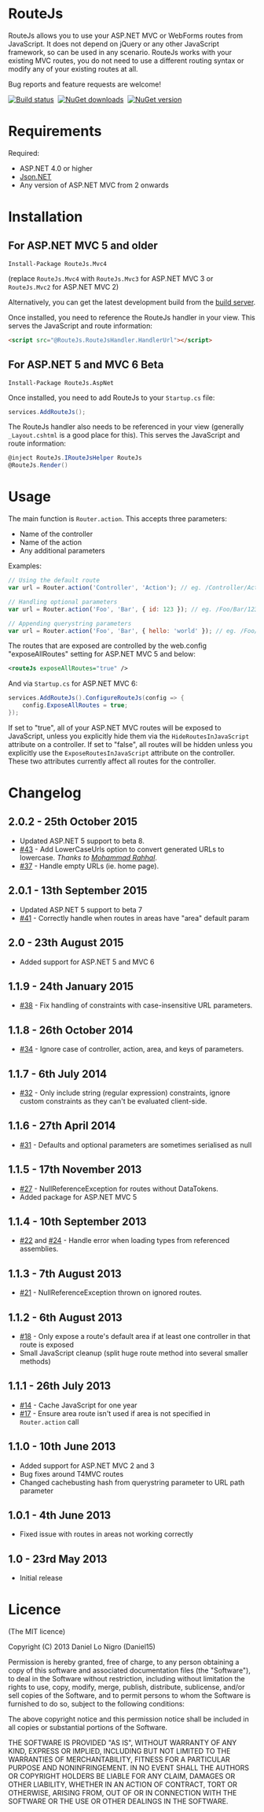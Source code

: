 RouteJs
=======
RouteJs allows you to use your ASP.NET MVC or WebForms routes from JavaScript. It does not depend on
jQuery or any other JavaScript framework, so can be used in any scenario. RouteJs works with your
existing MVC routes, you do not need to use a different routing syntax or modify any of your 
existing routes at all.

Bug reports and feature requests are welcome!

[![Build status](https://img.shields.io/appveyor/ci/Daniel15/RouteJs/master.svg)](https://ci.appveyor.com/project/Daniel15/routejs/branch/master)&nbsp;
[![NuGet downloads](http://img.shields.io/nuget/dt/RouteJs.Mvc4.svg)](https://www.nuget.org/packages/RouteJs.Mvc4/)&nbsp;
[![NuGet version](http://img.shields.io/nuget/v/RouteJs.Mvc4.svg)](https://www.nuget.org/packages/RouteJs.Mvc4/)&nbsp;

Requirements
============
Required:

 * ASP.NET 4.0 or higher
 * [Json.NET](http://james.newtonking.com/projects/json-net.aspx)
 * Any version of ASP.NET MVC from 2 onwards

Installation
============

For ASP.NET MVC 5 and older
---------------------------
```
Install-Package RouteJs.Mvc4
```
(replace `RouteJs.Mvc4` with `RouteJs.Mvc3` for ASP.NET MVC 3 or `RouteJs.Mvc2` for ASP.NET MVC 2)

Alternatively, you can get the latest development build from the
[build server](http://teamcity.codebetter.com/viewType.html?buildTypeId=routejs&guest=1).

Once installed, you need to reference the RouteJs handler in your view. This serves the JavaScript
and route information:
```html
<script src="@RouteJs.RouteJsHandler.HandlerUrl"></script>
```

For ASP.NET 5 and MVC 6 Beta
----------------------------

```
Install-Package RouteJs.AspNet
```
Once installed, you need to add RouteJs to your `Startup.cs` file:

```csharp
services.AddRouteJs();

```

The RouteJs handler also needs to be referenced in your view (generally `_Layout.cshtml` is a 
good place for this). This serves the JavaScript and route information:

```csharp
@inject RouteJs.IRouteJsHelper RouteJs
@RouteJs.Render()
```

Usage
=====

The main function is `Router.action`. This accepts three parameters:
- Name of the controller
- Name of the action
- Any additional parameters

Examples:

```javascript
// Using the default route
var url = Router.action('Controller', 'Action'); // eg. /Controller/Action

// Handling optional parameters
var url = Router.action('Foo', 'Bar', { id: 123 }); // eg. /Foo/Bar/123

// Appending querystring parameters
var url = Router.action('Foo', 'Bar', { hello: 'world' }); // eg. /Foo/Bar?hello=world
```

The routes that are exposed are controlled by the web.config "exposeAllRoutes" setting for ASP.NET MVC 5 and below:
```xml
<routeJs exposeAllRoutes="true" />
```

And via `Startup.cs` for ASP.NET MVC 6:
```csharp
services.AddRouteJs().ConfigureRouteJs(config => {
	config.ExposeAllRoutes = true;
});
```

If set to "true", all of your ASP.NET MVC routes will be exposed to JavaScript, unless you 
explicitly hide them via the `HideRoutesInJavaScript` attribute on a controller. If set to "false", 
all routes will be hidden unless you explicitly use the `ExposeRoutesInJavaScript` attribute on the
controller. These two attributes currently affect all routes for the controller.

Changelog
=========
2.0.2 - 25th October 2015
-------------------------
 - Updated ASP.NET 5 support to beta 8.
 - [#43](https://github.com/Daniel15/RouteJs/issues/43) - Add LowerCaseUrls
   option to convert generated URLs to lowercase. *Thanks to 
   [Mohammad Rahhal](https://github.com/mrahhal)*.
 - [#37](https://github.com/Daniel15/RouteJs/issues/37) - Handle empty URLs
   (ie. home page).
 
2.0.1 - 13th September 2015
---------------------------
 - Updated ASP.NET 5 support to beta 7
 - [#41](https://github.com/Daniel15/RouteJs/issues/41) - Correctly handle when 
   routes in areas have "area" default param

2.0 - 23th August 2015
----------------------
 - Added support for ASP.NET 5 and MVC 6

1.1.9 - 24th January 2015
-------------------------
 - [#38](https://github.com/Daniel15/RouteJs/issues/38) - Fix handling of constraints with 
   case-insensitive URL parameters.

1.1.8 - 26th October 2014
-------------------------
 - [#34](https://github.com/Daniel15/RouteJs/issues/34) - Ignore case of controller, action, area, 
   and keys of parameters.

1.1.7 - 6th July 2014
---------------------
 - [#32](https://github.com/Daniel15/RouteJs/issues/32) - Only include string (regular expression)
   constraints, ignore custom constraints as they can't be evaluated client-side.

1.1.6 - 27th April 2014
-----------------------
 - [#31](https://github.com/Daniel15/RouteJs/issues/31) - Defaults and optional parameters are 
   sometimes serialised as null

1.1.5 - 17th November 2013
--------------------------
 - [#27](https://github.com/Daniel15/RouteJs/issues/27) - NullReferenceException for routes without
   DataTokens.
 - Added package for ASP.NET MVC 5

1.1.4 - 10th September 2013
---------------------------
 - [#22](https://github.com/Daniel15/RouteJs/pull/22) and [#24](https://github.com/Daniel15/RouteJs/issues/24) -
   Handle error when loading types from referenced assemblies.

1.1.3 - 7th August 2013
-----------------------
 - [#21](https://github.com/Daniel15/RouteJs/issues/21) - NullReferenceException thrown on ignored
   routes.

1.1.2 - 6th August 2013
-----------------------
 - [#18](https://github.com/Daniel15/RouteJs/issues/18) - Only expose a route's default area if at 
   least one controller in that route is exposed
 - Small JavaScript cleanup (split huge route method into several smaller methods)

1.1.1 - 26th July 2013
----------------------
 - [#14](https://github.com/Daniel15/RouteJs/issues/14) - Cache JavaScript for one year
 - [#17](https://github.com/Daniel15/RouteJs/issues/17) - Ensure area route isn't used if area is 
   not specified in `Router.action` call

1.1.0 - 10th June 2013
----------------------
 - Added support for ASP.NET MVC 2 and 3
 - Bug fixes around T4MVC routes
 - Changed cachebusting hash from querystring parameter to URL path parameter

1.0.1 - 4th June 2013
---------------------
 - Fixed issue with routes in areas not working correctly

1.0 - 23rd May 2013
-------------------
 - Initial release
 
Licence
=======
(The MIT licence)

Copyright (C) 2013 Daniel Lo Nigro (Daniel15)

Permission is hereby granted, free of charge, to any person obtaining a copy of
this software and associated documentation files (the "Software"), to deal in
the Software without restriction, including without limitation the rights to
use, copy, modify, merge, publish, distribute, sublicense, and/or sell copies
of the Software, and to permit persons to whom the Software is furnished to do
so, subject to the following conditions:

The above copyright notice and this permission notice shall be included in all
copies or substantial portions of the Software.

THE SOFTWARE IS PROVIDED "AS IS", WITHOUT WARRANTY OF ANY KIND, EXPRESS OR
IMPLIED, INCLUDING BUT NOT LIMITED TO THE WARRANTIES OF MERCHANTABILITY,
FITNESS FOR A PARTICULAR PURPOSE AND NONINFRINGEMENT. IN NO EVENT SHALL THE
AUTHORS OR COPYRIGHT HOLDERS BE LIABLE FOR ANY CLAIM, DAMAGES OR OTHER
LIABILITY, WHETHER IN AN ACTION OF CONTRACT, TORT OR OTHERWISE, ARISING FROM,
OUT OF OR IN CONNECTION WITH THE SOFTWARE OR THE USE OR OTHER DEALINGS IN THE
SOFTWARE.
